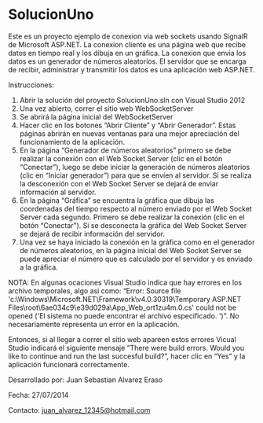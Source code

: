 SolucionUno
===========
Este es un proyecto ejemplo de conexion via web sockets usando SignalR de Microsoft ASP.NET. La conexion cliente es una página web que recibe datos en tiempo real y los dibuja en un gráfica. La conexion que envia los datos es un generador de números aleatorios. El servidor que se encarga de recibir, administrar y transmitir los datos es una aplicación web ASP.NET.

Instrucciones:

1. Abrir la solución del proyecto SolucionUno.sln con Visual Studio 2012
2. Una vez abierto, correr el sitio web WebSocketServer
3. Se abrirá la página inicial del WebSocketServer
4. Hacer clic en los botones “Abrir Cliente” y “Abrir Generador”. Estas páginas abrirán en nuevas ventanas para una mejor apreciación del funcionamiento de la aplicación.
5. En la página “Generador de números aleatorios” primero se debe realizar la conexión con el Web Socket Server (clic en el botón “Conectar”), luego se debe iniciar la generación de números aleatorios (clic en “Iniciar generador”) para que se envíen al servidor. Si se realiza la desconexión con el Web Socket Server se dejará de enviar información al servidor.
6. En la página “Gráfica” se encuentra la gráfica que dibuja las coordenadas del tiempo respecto al número enviado por el Web Socket Server cada segundo. Primero se debe realizar la conexión (clic en el botón “Conectar”). Si se desconecta la gráfica del Web Socket Server se dejará de recibir información del servidor.
7. Una vez se haya iniciado la conexión en la gráfica como en el generador de números aleatorios, en la página inicial del Web Socket Server se puede apreciar el número que es calculado por el servidor y es enviado a la gráfica.

NOTA: En algunas ocaciones Visual Studio indica que hay errores en los archivo temporales, algo asi como: “Error: Source file 'c:\Windows\Microsoft.NET\Framework\v4.0.30319\Temporary ASP.NET Files\root\6ae034c9\e39d029a\App_Web_ort1zu4m.0.cs' could not be opened ('El sistema no puede encontrar el archivo especificado. ')”. No necesariamente representa un error en la aplicación.

Entonces, si al llegar a correr el sitio web apareen estos errores Vicual Studio indicará el siguiente mensaje “There were build errors. Would you like to continue and run the last succesful build?”, hacer clic en “Yes” y la aplicación funcionará correctamente.

Desarrollado por: Juan Sebastian Alvarez Eraso

Fecha: 27/07/2014

Contacto: juan_alvarez_12345@hotmail.com
